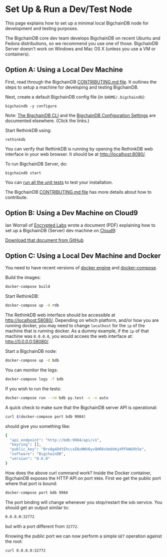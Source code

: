 # Set Up & Run a Dev/Test Node

This page explains how to set up a minimal local BigchainDB node for development and testing purposes.

The BigchainDB core dev team develops BigchainDB on recent Ubuntu and Fedora distributions, so we recommend you use one of those. BigchainDB Server doesn't work on Windows and Mac OS X (unless you use a VM or containers).


## Option A: Using a Local Dev Machine

First, read through the BigchainDB [CONTRIBUTING.md file](https://github.com/bigchaindb/bigchaindb/blob/master/CONTRIBUTING.md). It outlines the steps to setup a machine for developing and testing BigchainDB.

Next, create a default BigchainDB config file (in `$HOME/.bigchaindb`):
```text
bigchaindb -y configure
```

Note: [The BigchainDB CLI](../server-reference/bigchaindb-cli.html) and the [BigchainDB Configuration Settings](../server-reference/configuration.html) are documented elsewhere. (Click the links.)

Start RethinkDB using:
```text
rethinkdb
```

You can verify that RethinkDB is running by opening the RethinkDB web interface in your web browser. It should be at [http://localhost:8080/](http://localhost:8080/).

To run BigchainDB Server, do:
```text
bigchaindb start
```

You can [run all the unit tests](running-unit-tests.html) to test your installation.

The BigchainDB [CONTRIBUTING.md file](https://github.com/bigchaindb/bigchaindb/blob/master/CONTRIBUTING.md) has more details about how to contribute.


## Option B: Using a Dev Machine on Cloud9

Ian Worrall of [Encrypted Labs](http://www.encryptedlabs.com/) wrote a document (PDF) explaining how to set up a BigchainDB (Server) dev machine on [Cloud9](https://c9.io/):

[Download that document from GitHub](https://github.com/bigchaindb/bigchaindb/raw/master/docs/source/_static/cloud9.pdf)


## Option C: Using a Local Dev Machine and Docker

You need to have recent versions of [docker engine](https://docs.docker.com/engine/installation/#installation)
and [docker-compose](https://docs.docker.com/compose/install/).

Build the images:

```bash
docker-compose build
```

Start RethinkDB:

```bash
docker-compose up -d rdb
```

The RethinkDB web interface should be accessible at <http://localhost:58080/>.
Depending on which platform, and/or how you are running docker, you may need
to change `localhost` for the `ip` of the machine that is running docker. As a
dummy example, if the `ip` of that machine was `0.0.0.0`, you would accees the
web interface at: <http://0.0.0.0:58080/>.

Start a BigchainDB node:

```bash
docker-compose up -d bdb
```

You can monitor the logs:

```bash
docker-compose logs -f bdb
```

If you wish to run the tests:

```bash
docker-compose run --rm bdb py.test -v -n auto
```

A quick check to make sure that the BigchainDB server API is operational:

```bash
curl $(docker-compose port bdb 9984)
```

should give you something like:

```bash
{
  "api_endpoint": "http://bdb:9984/api/v1",
  "keyring": [],
  "public_key": "Brx8g4DdtEhccsENzNNV6yvQHR8s9ebhKyXPFkWUXh5e",
  "software": "BigchainDB",
  "version": "0.6.0"
}
```
How does the above curl command work? Inside the Docker container, BigchainDB
exposes the HTTP API on port `9984`. First we get the public port where that
port is bound:

```bash
docker-compose port bdb 9984
```

The port binding will change whenever you stop/restart the `bdb` service. You
should get an output similar to:

```bash
0.0.0.0:32772
```

but with a port different from `32772`.


Knowing the public port we can now perform a simple `GET` operation against the
root:

```bash
curl 0.0.0.0:32772
```
